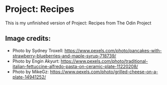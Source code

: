# Project: Recipes

This is my unfinished version of Project: Recipes from The Odin Project

## Image credits:

- Photo by Sydney Troxell: https://www.pexels.com/photo/pancakes-with-strawberry-blueberries-and-maple-syrup-718739/
- Photo by Engin Akyurt: https://www.pexels.com/photo/traditional-italian-fettuccine-alfredo-pasta-on-ceramic-plate-11220208/
- Photo by MikeGz: https://www.pexels.com/photo/grilled-cheese-on-a-plate-14941252/